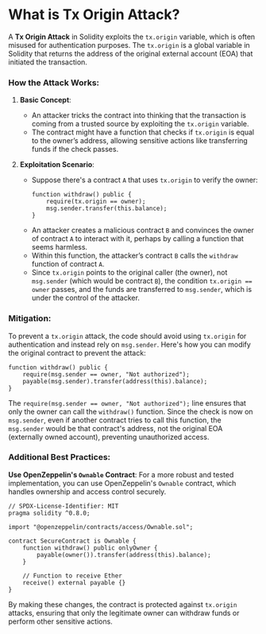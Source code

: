 # What is Tx Origin Attack?

A **Tx Origin Attack** in Solidity exploits the `tx.origin` variable, which is often misused for authentication purposes. The `tx.origin` is a global variable in Solidity that returns the address of the original external account (EOA) that initiated the transaction. 

### How the Attack Works:
1. **Basic Concept**:
   - An attacker tricks the contract into thinking that the transaction is coming from a trusted source by exploiting the `tx.origin` variable.
   - The contract might have a function that checks if `tx.origin` is equal to the owner’s address, allowing sensitive actions like transferring funds if the check passes.

2. **Exploitation Scenario**:
   - Suppose there's a contract `A` that uses `tx.origin` to verify the owner:
     ```solidity
     function withdraw() public {
         require(tx.origin == owner);
         msg.sender.transfer(this.balance);
     }
     ```
   - An attacker creates a malicious contract `B` and convinces the owner of contract `A` to interact with it, perhaps by calling a function that seems harmless.
   - Within this function, the attacker’s contract `B` calls the `withdraw` function of contract `A`.
   - Since `tx.origin` points to the original caller (the owner), not `msg.sender` (which would be contract `B`), the condition `tx.origin == owner` passes, and the funds are transferred to `msg.sender`, which is under the control of the attacker.

### Mitigation:
To prevent a `tx.origin` attack, the code should avoid using `tx.origin` for authentication and instead rely on `msg.sender`. Here's how you can modify the original contract to prevent the attack:


```solidity
function withdraw() public {
    require(msg.sender == owner, "Not authorized");
    payable(msg.sender).transfer(address(this).balance);
}
```

The `require(msg.sender == owner, "Not authorized");` line ensures that only the owner can call the `withdraw()` function. Since the check is now on `msg.sender`, even if another contract tries to call this function, the `msg.sender` would be that contract's address, not the original EOA (externally owned account), preventing unauthorized access.

### Additional Best Practices:
**Use OpenZeppelin's `Ownable` Contract**: For a more robust and tested implementation, you can use OpenZeppelin's `Ownable` contract, which handles ownership and access control securely.
  
  ```solidity
  // SPDX-License-Identifier: MIT
  pragma solidity ^0.8.0;

  import "@openzeppelin/contracts/access/Ownable.sol";

  contract SecureContract is Ownable {
      function withdraw() public onlyOwner {
          payable(owner()).transfer(address(this).balance);
      }

      // Function to receive Ether
      receive() external payable {}
  }
  ```


By making these changes, the contract is protected against `tx.origin` attacks, ensuring that only the legitimate owner can withdraw funds or perform other sensitive actions.
